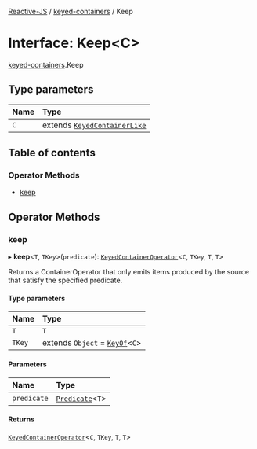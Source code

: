 [Reactive-JS](../README.md) / [keyed-containers](../modules/keyed_containers.md) / Keep

# Interface: Keep<C\>

[keyed-containers](../modules/keyed_containers.md).Keep

## Type parameters

| Name | Type |
| :------ | :------ |
| `C` | extends [`KeyedContainerLike`](keyed_containers.KeyedContainerLike.md) |

## Table of contents

### Operator Methods

- [keep](keyed_containers.Keep.md#keep)

## Operator Methods

### keep

▸ **keep**<`T`, `TKey`\>(`predicate`): [`KeyedContainerOperator`](../modules/keyed_containers.md#keyedcontaineroperator)<`C`, `TKey`, `T`, `T`\>

Returns a ContainerOperator that only emits items produced by the
source that satisfy the specified predicate.

#### Type parameters

| Name | Type |
| :------ | :------ |
| `T` | `T` |
| `TKey` | extends `Object` = [`KeyOf`](../modules/keyed_containers.md#keyof)<`C`\> |

#### Parameters

| Name | Type |
| :------ | :------ |
| `predicate` | [`Predicate`](../modules/functions.md#predicate)<`T`\> |

#### Returns

[`KeyedContainerOperator`](../modules/keyed_containers.md#keyedcontaineroperator)<`C`, `TKey`, `T`, `T`\>
